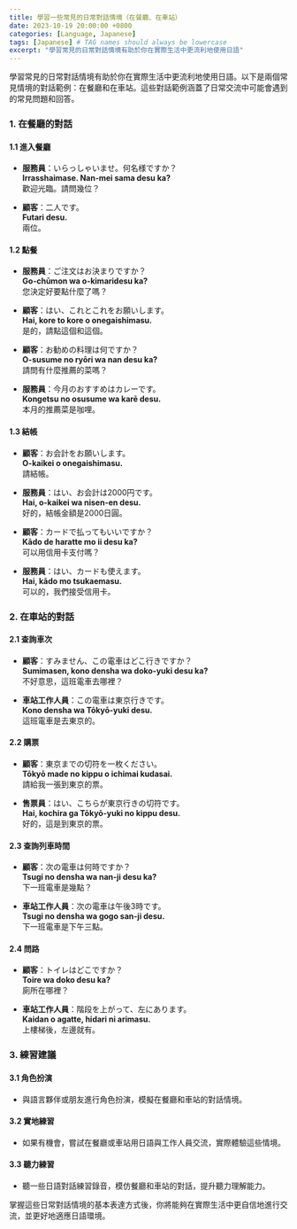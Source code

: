 ```yaml
---
title: 學習一些常見的日常對話情境（在餐廳、在車站）
date: 2023-10-19 20:00:00 +0800
categories: [Language, Japanese]
tags: [Japanese] # TAG names should always be lowercase
excerpt: "學習常見的日常對話情境有助於你在實際生活中更流利地使用日語"
---
```


學習常見的日常對話情境有助於你在實際生活中更流利地使用日語。以下是兩個常見情境的對話範例：在餐廳和在車站。這些對話範例涵蓋了日常交流中可能會遇到的常見問題和回答。

### **1. 在餐廳的對話**

#### **1.1 進入餐廳**

- **服務員**：いらっしゃいませ。何名様ですか？  
  **Irrasshaimase. Nan-mei sama desu ka?**  
  歡迎光臨。請問幾位？

- **顧客**：二人です。  
  **Futari desu.**  
  兩位。

#### **1.2 點餐**

- **服務員**：ご注文はお決まりですか？  
  **Go-chūmon wa o-kimaridesu ka?**  
  您決定好要點什麼了嗎？

- **顧客**：はい、これとこれをお願いします。  
  **Hai, kore to kore o onegaishimasu.**  
  是的，請點這個和這個。

- **顧客**：お勧めの料理は何ですか？  
  **O-susume no ryōri wa nan desu ka?**  
  請問有什麼推薦的菜嗎？

- **服務員**：今月のおすすめはカレーです。  
  **Kongetsu no osusume wa karē desu.**  
  本月的推薦菜是咖哩。

#### **1.3 結帳**

- **顧客**：お会計をお願いします。  
  **O-kaikei o onegaishimasu.**  
  請結帳。

- **服務員**：はい、お会計は2000円です。  
  **Hai, o-kaikei wa nisen-en desu.**  
  好的，結帳金額是2000日圓。

- **顧客**：カードで払ってもいいですか？  
  **Kādo de haratte mo ii desu ka?**  
  可以用信用卡支付嗎？

- **服務員**：はい、カードも使えます。  
  **Hai, kādo mo tsukaemasu.**  
  可以的，我們接受信用卡。

### **2. 在車站的對話**

#### **2.1 查詢車次**

- **顧客**：すみません、この電車はどこ行きですか？  
  **Sumimasen, kono densha wa doko-yuki desu ka?**  
  不好意思，這班電車去哪裡？

- **車站工作人員**：この電車は東京行きです。  
  **Kono densha wa Tōkyō-yuki desu.**  
  這班電車是去東京的。

#### **2.2 購票**

- **顧客**：東京までの切符を一枚ください。  
  **Tōkyō made no kippu o ichimai kudasai.**  
  請給我一張到東京的票。

- **售票員**：はい、こちらが東京行きの切符です。  
  **Hai, kochira ga Tōkyō-yuki no kippu desu.**  
  好的，這是到東京的票。

#### **2.3 查詢列車時間**

- **顧客**：次の電車は何時ですか？  
  **Tsugi no densha wa nan-ji desu ka?**  
  下一班電車是幾點？

- **車站工作人員**：次の電車は午後3時です。  
  **Tsugi no densha wa gogo san-ji desu.**  
  下一班電車是下午三點。

#### **2.4 問路**

- **顧客**：トイレはどこですか？  
  **Toire wa doko desu ka?**  
  廁所在哪裡？

- **車站工作人員**：階段を上がって、左にあります。  
  **Kaidan o agatte, hidari ni arimasu.**  
  上樓梯後，左邊就有。

### **3. 練習建議**

#### **3.1 角色扮演**
- 與語言夥伴或朋友進行角色扮演，模擬在餐廳和車站的對話情境。

#### **3.2 實地練習**
- 如果有機會，嘗試在餐廳或車站用日語與工作人員交流，實際體驗這些情境。

#### **3.3 聽力練習**
- 聽一些日語對話練習錄音，模仿餐廳和車站的對話，提升聽力理解能力。

掌握這些日常對話情境的基本表達方式後，你將能夠在實際生活中更自信地進行交流，並更好地適應日語環境。
